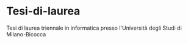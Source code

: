 # Tesi-di-laurea
Tesi di laurea triennale in informatica presso l'Università degli Studi di Milano-Bicocca
